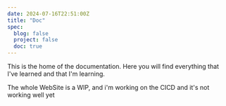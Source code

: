 ```yaml
---
date: 2024-07-16T22:51:00Z
title: "Doc"
spec:
  blog: false
  project: false
  doc: true
---
```


This is the home of the documentation. Here you will find everything that I've learned and that I'm learning.

The whole WebSite is a WIP, and i'm working on the CICD and it's not working well yet
